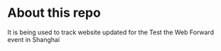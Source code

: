 # About this repo

It is being used to track website updated for the Test the Web Forward event in Shanghai
